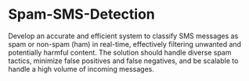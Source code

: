 # Spam-SMS-Detection
Develop an accurate and efficient system to classify SMS messages as spam or non-spam (ham) in real-time, effectively filtering unwanted and potentially harmful content. The solution should handle diverse spam tactics, minimize false positives and false negatives, and be scalable to handle a high volume of incoming messages.
